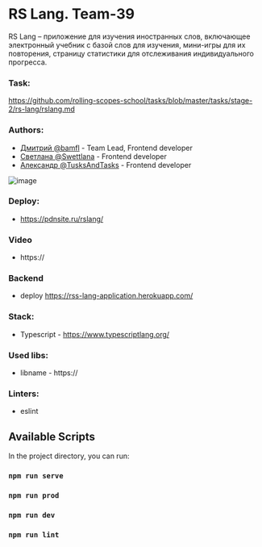 # RS Lang. Team-39
RS Lang – приложение для изучения иностранных слов, включающее электронный учебник с базой слов для изучения, мини-игры для их повторения, страницу статистики для отслеживания индивидуального прогресса.

### Task: 
https://github.com/rolling-scopes-school/tasks/blob/master/tasks/stage-2/rs-lang/rslang.md

### Authors:
- [Дмитрий @bamfl](https://github.com/bamfl) - Team Lead, Frontend developer
- [Светлана @Swettlana](https://github.com/Swettlana) - Frontend developer
- [Александр @TusksAndTasks](https://github.com/TusksAndTasks) - Frontend developer

![image](https://user-images.githubusercontent.com/64466023/154623368-5ded8be8-bac1-45c1-bdd3-744ede5d08e8.png)
### Deploy: 
- https://pdnsite.ru/rslang/

### Video
- https://

### Backend 
- deploy https://rss-lang-application.herokuapp.com/

### Stack:  
- Typescript - https://www.typescriptlang.org/

### Used libs:  
- libname - https:// 

### Linters:
- eslint

## Available Scripts

In the project directory, you can run:

### `npm run serve`

### `npm run prod`

### `npm run dev`

### `npm run lint`
